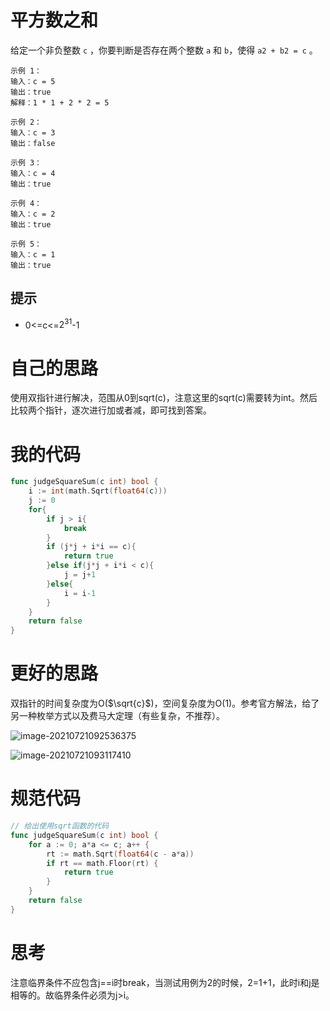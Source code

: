 # 平方数之和

给定一个非负整数 `c` ，你要判断是否存在两个整数 `a` 和 `b`，使得 `a2 + b2 = c` 。

```
示例 1：
输入：c = 5
输出：true
解释：1 * 1 + 2 * 2 = 5

示例 2：
输入：c = 3
输出：false

示例 3：
输入：c = 4
输出：true

示例 4：
输入：c = 2
输出：true

示例 5：
输入：c = 1
输出：true
```

## 提示

- 0<=c<=$2^{31}$-1

# 自己的思路

使用双指针进行解决，范围从0到sqrt(c)，注意这里的sqrt(c)需要转为int。然后比较两个指针，逐次进行加或者减，即可找到答案。

# 我的代码

```go
func judgeSquareSum(c int) bool {
    i := int(math.Sqrt(float64(c)))
    j := 0
    for{
        if j > i{
            break
        }
        if (j*j + i*i == c){
            return true
        }else if(j*j + i*i < c){
            j = j+1
        }else{
            i = i-1
        }
    }
    return false
}
```

# 更好的思路

双指针的时间复杂度为O($\sqrt{c}$)，空间复杂度为O(1)。参考官方解法，给了另一种枚举方式以及费马大定理（有些复杂，不推荐）。

![image-20210721092536375](C:\Users\enzey\AppData\Roaming\Typora\typora-user-images\image-20210721092536375.png)

![image-20210721093117410](C:\Users\enzey\AppData\Roaming\Typora\typora-user-images\image-20210721093117410.png)

# 规范代码

```go
// 给出使用sqrt函数的代码
func judgeSquareSum(c int) bool {
    for a := 0; a*a <= c; a++ {
        rt := math.Sqrt(float64(c - a*a))
        if rt == math.Floor(rt) {
            return true
        }
    }
    return false
}
```

# 思考

注意临界条件不应包含j==i时break，当测试用例为2的时候，2=1+1，此时i和j是相等的。故临界条件必须为j>i。

